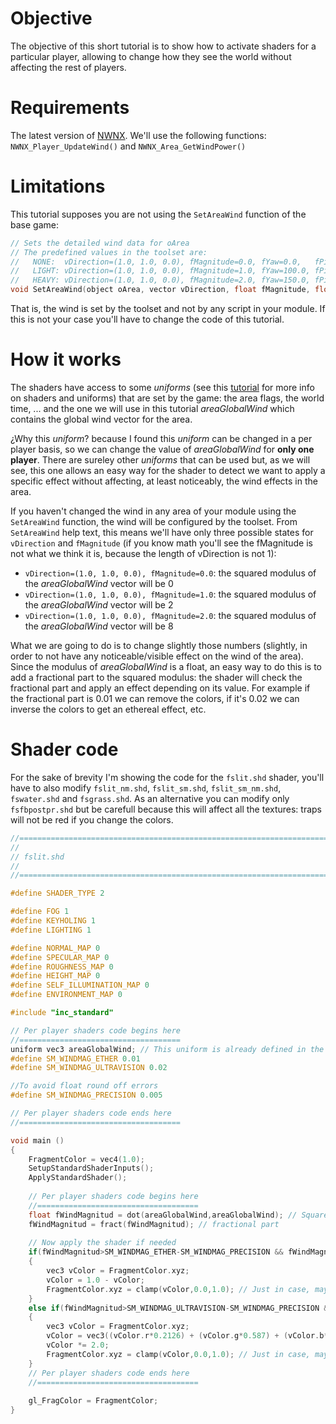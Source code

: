 
# Objective

The objective of this short tutorial is to show how to activate shaders for a particular player, allowing to change how they see the world without affecting the rest of players.

# Requirements

The latest version of [NWNX](https://github.com/nwnxee/unified). We'll use the following functions: `NWNX_Player_UpdateWind()` and `NWNX_Area_GetWindPower()`

# Limitations

This tutorial supposes you are not using the `SetAreaWind` function of the base game:

```C
// Sets the detailed wind data for oArea
// The predefined values in the toolset are:
//   NONE:  vDirection=(1.0, 1.0, 0.0), fMagnitude=0.0, fYaw=0.0,   fPitch=0.0
//   LIGHT: vDirection=(1.0, 1.0, 0.0), fMagnitude=1.0, fYaw=100.0, fPitch=3.0
//   HEAVY: vDirection=(1.0, 1.0, 0.0), fMagnitude=2.0, fYaw=150.0, fPitch=5.0
void SetAreaWind(object oArea, vector vDirection, float fMagnitude, float fYaw, float fPitch);
```

That is, the wind is set by the toolset and not by any script in your module. If this is not your case you'll have to change the code of this tutorial.

# How it works

The shaders have access to some _uniforms_ (see this [tutorial](https://nwn.wiki/display/NWN1/Shaders) for more info on shaders and uniforms) that are set by the game: the area flags, the world time, ... and the one we will use in this tutorial _areaGlobalWind_ which contains the global wind vector for the area.

¿Why this _uniform_? because I found this _uniform_ can be changed in a per player basis, so we can change the value of _areaGlobalWind_ for **only one player**. There are sureley other _uniforms_ that can be used but, as we will see, this one allows an easy way for the shader to detect we want to apply a specific effect without affecting, at least noticeably, the wind effects in the area.

If you haven't changed the wind in any area of your module using the `SetAreaWind` function, the wind will be configured by the toolset. From `SetAreaWind` help text, this means we'll have only three possible states for `vDirection` and `fMagnitude` (if you know math you'll see the fMagnitude is not what we think it is, because the length of vDirection is not 1):

- `vDirection=(1.0, 1.0, 0.0), fMagnitude=0.0`: the squared modulus of the _areaGlobalWind_ vector will be 0
- `vDirection=(1.0, 1.0, 0.0), fMagnitude=1.0`: the squared modulus of the _areaGlobalWind_ vector will be 2
- `vDirection=(1.0, 1.0, 0.0), fMagnitude=2.0`: the squared modulus of the _areaGlobalWind_ vector will be 8

What we are going to do is to change slightly those numbers (slightly, in order to not have any noticeable/visible effect on the wind of the area). Since the modulus of _areaGlobalWind_ is a float, an easy way to do this is to add a fractional part to the squared modulus: the shader will check the fractional part and apply an effect depending on its value. For example if the fractional part is 0.01 we can remove the colors, if it's 0.02 we can inverse the colors to get an ethereal effect, etc.

# Shader code

For the sake of brevity I'm showing the code for the `fslit.shd` shader, you'll have to also modify `fslit_nm.shd`, `fslit_sm.shd`, `fslit_sm_nm.shd`, `fswater.shd` and `fsgrass.shd`. As an alternative you can modify only `fsfbpostpr.shd` but be carefull because this will affect all the textures: traps will not be red if you change the colors.

```C
//=============================================================================
//
// fslit.shd
//
//=============================================================================

#define SHADER_TYPE 2

#define FOG 1
#define KEYHOLING 1
#define LIGHTING 1

#define NORMAL_MAP 0
#define SPECULAR_MAP 0
#define ROUGHNESS_MAP 0
#define HEIGHT_MAP 0
#define SELF_ILLUMINATION_MAP 0
#define ENVIRONMENT_MAP 0

#include "inc_standard"

// Per player shaders code begins here
//====================================
uniform vec3 areaGlobalWind; // This uniform is already defined in the water shader, don't declare it again!
#define SM_WINDMAG_ETHER 0.01
#define SM_WINDMAG_ULTRAVISION 0.02

//To avoid float round off errors
#define SM_WINDMAG_PRECISION 0.005

// Per player shaders code ends here
//====================================

void main ()
{
    FragmentColor = vec4(1.0);
    SetupStandardShaderInputs();
    ApplyStandardShader();
    
    // Per player shaders code begins here
    //====================================
    float fWindMagnitud = dot(areaGlobalWind,areaGlobalWind); // Squared modulus
    fWindMagnitud = fract(fWindMagnitud); // fractional part
    
    // Now apply the shader if needed
    if(fWindMagnitud>SM_WINDMAG_ETHER-SM_WINDMAG_PRECISION && fWindMagnitud<SM_WINDMAG_ETHER+SM_WINDMAG_PRECISION)
    {
        vec3 vColor = FragmentColor.xyz;
        vColor = 1.0 - vColor;
        FragmentColor.xyz = clamp(vColor,0.0,1.0); // Just in case, maybe not needed
    }
    else if(fWindMagnitud>SM_WINDMAG_ULTRAVISION-SM_WINDMAG_PRECISION && fWindMagnitud<SM_WINDMAG_ULTRAVISION+SM_WINDMAG_PRECISION)
    {
        vec3 vColor = FragmentColor.xyz;
        vColor = vec3((vColor.r*0.2126) + (vColor.g*0.587) + (vColor.b*0.114));
        vColor *= 2.0;
        FragmentColor.xyz = clamp(vColor,0.0,1.0); // Just in case, maybe not needed
    }
    // Per player shaders code ends here
    //====================================
    
    gl_FragColor = FragmentColor;
}
```

